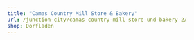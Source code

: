 ```yaml
---
title: "Camas Country Mill Store & Bakery"
url: /junction-city/camas-country-mill-store-und-bakery-2/
shop: Dorfladen
---
```

